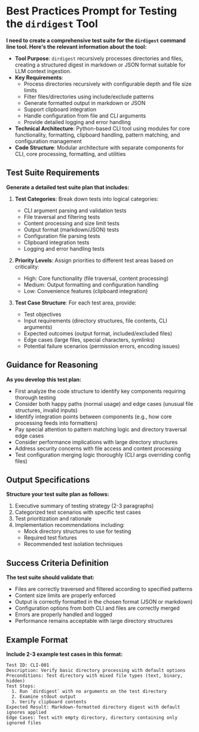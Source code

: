 # Best Practices Prompt for Testing the `dirdigest` Tool

**I need to create a comprehensive test suite for the `dirdigest` command line tool. Here's the relevant information about the tool:**

- **Tool Purpose**: `dirdigest` recursively processes directories and files, creating a structured digest in markdown or JSON format suitable for LLM context ingestion.
- **Key Requirements**: 
  - Process directories recursively with configurable depth and file size limits
  - Filter files/directories using include/exclude patterns
  - Generate formatted output in markdown or JSON
  - Support clipboard integration
  - Handle configuration from file and CLI arguments
  - Provide detailed logging and error handling
- **Technical Architecture**: Python-based CLI tool using modules for core functionality, formatting, clipboard handling, pattern matching, and configuration management
- **Code Structure**: Modular architecture with separate components for CLI, core processing, formatting, and utilities

## Test Suite Requirements

**Generate a detailed test suite plan that includes:**

1. **Test Categories**: Break down tests into logical categories:
   - CLI argument parsing and validation tests
   - File traversal and filtering tests
   - Content processing and size limit tests
   - Output format (markdown/JSON) tests
   - Configuration file parsing tests
   - Clipboard integration tests
   - Logging and error handling tests

2. **Priority Levels**: Assign priorities to different test areas based on criticality:
   - High: Core functionality (file traversal, content processing)
   - Medium: Output formatting and configuration handling
   - Low: Convenience features (clipboard integration)

3. **Test Case Structure**: For each test area, provide:
   - Test objectives
   - Input requirements (directory structures, file contents, CLI arguments)
   - Expected outcomes (output format, included/excluded files)
   - Edge cases (large files, special characters, symlinks)
   - Potential failure scenarios (permission errors, encoding issues)

## Guidance for Reasoning

**As you develop this test plan:**
- First analyze the code structure to identify key components requiring thorough testing
- Consider both happy paths (normal usage) and edge cases (unusual file structures, invalid inputs)
- Identify integration points between components (e.g., how core processing feeds into formatters)
- Pay special attention to pattern matching logic and directory traversal edge cases
- Consider performance implications with large directory structures
- Address security concerns with file access and content processing
- Test configuration merging logic thoroughly (CLI args overriding config files)

## Output Specifications

**Structure your test suite plan as follows:**
1. Executive summary of testing strategy (2-3 paragraphs)
2. Categorized test scenarios with specific test cases
3. Test prioritization and rationale
4. Implementation recommendations including:
   - Mock directory structures to use for testing
   - Required test fixtures
   - Recommended test isolation techniques

## Success Criteria Definition

**The test suite should validate that:**
- Files are correctly traversed and filtered according to specified patterns
- Content size limits are properly enforced
- Output is correctly formatted in the chosen format (JSON or markdown)
- Configuration options from both CLI and files are correctly merged
- Errors are properly handled and logged
- Performance remains acceptable with large directory structures

## Example Format

**Include 2-3 example test cases in this format:**
```
Test ID: CLI-001
Description: Verify basic directory processing with default options
Preconditions: Test directory with mixed file types (text, binary, hidden)
Test Steps:
  1. Run `dirdigest` with no arguments on the test directory
  2. Examine stdout output
  3. Verify clipboard contents
Expected Result: Markdown-formatted directory digest with default ignores applied
Edge Cases: Test with empty directory, directory containing only ignored files